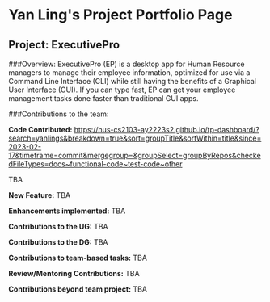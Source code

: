 # Yan Ling's Project Portfolio Page

## Project: ExecutivePro
###Overview:
ExecutivePro (EP) is a desktop app for Human Resource managers to manage their employee information, optimized for use via a Command Line Interface (CLI) while still having the benefits of a Graphical User Interface (GUI). If you can type fast, EP can get your employee management tasks done faster than traditional GUI apps.

###Contributions to the team:

**Code Contributed:**
https://nus-cs2103-ay2223s2.github.io/tp-dashboard/?search=yanlings&breakdown=true&sort=groupTitle&sortWithin=title&since=2023-02-17&timeframe=commit&mergegroup=&groupSelect=groupByRepos&checkedFileTypes=docs~functional-code~test-code~other

TBA

**New Feature:**
TBA

**Enhancements implemented:**
TBA

**Contributions to the UG:**
TBA

**Contributions to the DG:**
TBA

**Contributions to team-based tasks:**
TBA

**Review/Mentoring Contributions:**
TBA

**Contributions beyond team project:**
TBA
